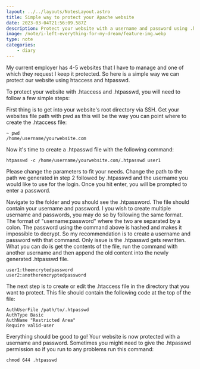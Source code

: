 ```yaml
---
layout: ../../layouts/NotesLayout.astro
title: Simple way to protect your Apache website
date: 2023-03-04T21:56:09.587Z
description: Protect your website with a username and password using .htpasswd
image: /note/i-left-everything-for-my-dream/feature-img.webp
type: note
categories:
    - diary
---
```


My current employer has 4-5 websites that I have to manage and one of which they request I keep it protected. So here is a simple way we can protect our website using htaccess and htpasswd.

To protect your website with .htaccess and .htpasswd, you will need to follow a few simple steps:

First thing is to get into your website's root directory via SSH.
Get your websites file path with pwd as this will be the way you can point where to create the .htaccess file:

```
~ pwd
/home/username/yourwebsite.com
```

Now it's time to create a .htpasswd file with the following command:

```
htpasswd -c /home/username/yourwebsite.com/.htpasswd user1
```

Please change the parameters to fit your needs. Change the path to the path we generated in step 2 followed by .htpasswd and the username you would like to use for the login. Once you hit enter, you will be prompted to enter a password.

Navigate to the folder and you should see the .htpassword. The file should contain your username and password. I you wish to create multiple username and passwords, you may do so by following the same format. The format of "username:password" where the two are separated by a colon. The password using the command above is hashed and makes it impossible to decrypt. So my recommendation is to create a username and password with that command. Only issue is the .htpasswd gets rewritten. What you can do is get the contents of the file, run the command with another username and then append the old content into the newly generated .htpasswd file.

```
user1:theencrytedpassword
user2:anotherencryptedpassword
```

The next step is to create or edit the .htaccess file in the directory that you want to protect. This file should contain the following code at the top of the file:

```
AuthUserFile /path/to/.htpasswd
AuthType Basic
AuthName "Restricted Area"
Require valid-user
```

Everything should be good to go! Your website is now protected with a username and password. Sometimes you might need to give the .htpasswd permission so if you run to any problems run this command:

```
chmod 644 .htpasswd
```
